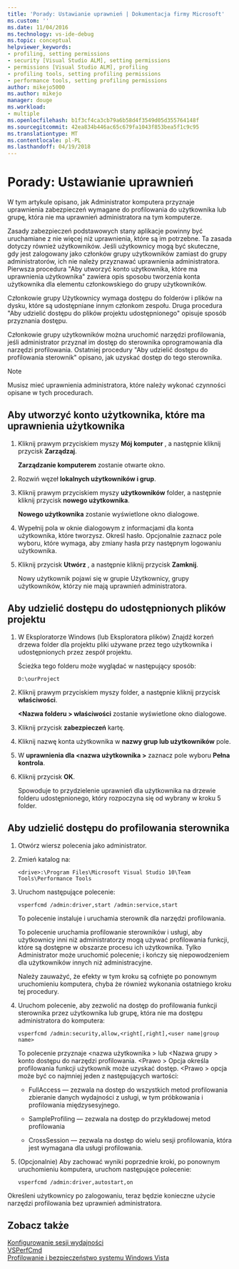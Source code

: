 ```yaml
---
title: 'Porady: Ustawianie uprawnień | Dokumentacja firmy Microsoft'
ms.custom: ''
ms.date: 11/04/2016
ms.technology: vs-ide-debug
ms.topic: conceptual
helpviewer_keywords:
- profiling, setting permissions
- security [Visual Studio ALM], setting permissions
- permissions [Visual Studio ALM], profiling
- profiling tools, setting profiling permissions
- performance tools, setting profiling permissions
author: mikejo5000
ms.author: mikejo
manager: douge
ms.workload:
- multiple
ms.openlocfilehash: b1f3cf4ca3cb79a6b58d4f3549d05d355764148f
ms.sourcegitcommit: 42ea834b446ac65c679fa1043f853bea5f1c9c95
ms.translationtype: MT
ms.contentlocale: pl-PL
ms.lasthandoff: 04/19/2018
---
```

# <a name="how-to-set-permissions"></a>Porady: Ustawianie uprawnień

W tym artykule opisano, jak Administrator komputera przyznaje uprawnienia zabezpieczeń wymagane do profilowania do użytkownika lub grupę, która nie ma uprawnień administratora na tym komputerze.

Zasady zabezpieczeń podstawowych stany aplikacje powinny być uruchamiane z nie więcej niż uprawnienia, które są im potrzebne. Ta zasada dotyczy również użytkowników. Jeśli użytkownicy mogą być skuteczne, gdy jest zalogowany jako członków grupy użytkowników zamiast do grupy administratorów, ich nie należy przyznawać uprawnienia administratora. Pierwsza procedura "Aby utworzyć konto użytkownika, które ma uprawnienia użytkownika" zawiera opis sposobu tworzenia konta użytkownika dla elementu członkowskiego do grupy użytkowników.

Członkowie grupy Użytkownicy wymaga dostępu do folderów i plików na dysku, które są udostępniane innym członkom zespołu. Druga procedura "Aby udzielić dostępu do plików projektu udostępnionego" opisuje sposób przyznania dostępu.

Członkowie grupy użytkowników można uruchomić narzędzi profilowania, jeśli administrator przyznał im dostęp do sterownika oprogramowania dla narzędzi profilowania. Ostatniej procedury "Aby udzielić dostępu do profilowania sterownik" opisano, jak uzyskać dostęp do tego sterownika.

> [!NOTE]
> Musisz mieć uprawnienia administratora, które należy wykonać czynności opisane w tych procedurach.

## <a name="to-create-a-user-account-that-has-user-permissions"></a>Aby utworzyć konto użytkownika, które ma uprawnienia użytkownika

1. Kliknij prawym przyciskiem myszy **Mój komputer** , a następnie kliknij przycisk **Zarządzaj**.

     **Zarządzanie komputerem** zostanie otwarte okno.

2. Rozwiń węzeł **lokalnych użytkowników i grup**.

3. Kliknij prawym przyciskiem myszy **użytkowników** folder, a następnie kliknij przycisk **nowego użytkownika**.

     **Nowego użytkownika** zostanie wyświetlone okno dialogowe.

4. Wypełnij pola w oknie dialogowym z informacjami dla konta użytkownika, które tworzysz. Określ hasło. Opcjonalnie zaznacz pole wyboru, które wymaga, aby zmiany hasła przy następnym logowaniu użytkownika.

5. Kliknij przycisk **Utwórz** , a następnie kliknij przycisk **Zamknij**.

     Nowy użytkownik pojawi się w grupie Użytkownicy, grupy użytkowników, którzy nie mają uprawnień administratora.

## <a name="to-grant-access-to-shared-project-files"></a>Aby udzielić dostępu do udostępnionych plików projektu

1. W Eksploratorze Windows (lub Eksploratora plików) Znajdź korzeń drzewa folder dla projektu pliki używane przez tego użytkownika i udostępnionych przez zespół projektu.

     Ścieżka tego folderu może wyglądać w następujący sposób:

    ```
    D:\ourProject
    ```

2. Kliknij prawym przyciskiem myszy folder, a następnie kliknij przycisk **właściwości**.

     **\<Nazwa folderu > właściwości** zostanie wyświetlone okno dialogowe.

3. Kliknij przycisk **zabezpieczeń** kartę.

4. Kliknij nazwę konta użytkownika w **nazwy grup lub użytkowników** pole.

5. W **uprawnienia dla \<nazwa użytkownika >** zaznacz pole wyboru **Pełna kontrola**.

6. Kliknij przycisk **OK**.

     Spowoduje to przydzielenie uprawnień dla użytkownika na drzewie folderu udostępnionego, który rozpoczyna się od wybrany w kroku 5 folder.

## <a name="to-grant-access-to-the-profiling-driver"></a>Aby udzielić dostępu do profilowania sterownika

1. Otwórz wiersz polecenia jako administrator.

2. Zmień katalog na:

    ```
    <drive>:\Program Files\Microsoft Visual Studio 10\Team Tools\Performance Tools
    ```

3. Uruchom następujące polecenie:

    ```
    vsperfcmd /admin:driver,start /admin:service,start
    ```

     To polecenie instaluje i uruchamia sterownik dla narzędzi profilowania.

     To polecenie uruchamia profilowanie sterowników i usługi, aby użytkownicy inni niż administratorzy mogą używać profilowania funkcji, które są dostępne w obszarze procesu ich użytkownika. Tylko Administrator może uruchomić polecenie; i kończy się niepowodzeniem dla użytkowników innych niż administracyjne.

     Należy zauważyć, że efekty w tym kroku są cofnięte po ponownym uruchomieniu komputera, chyba że również wykonania ostatniego kroku tej procedury.

4. Uruchom polecenie, aby zezwolić na dostęp do profilowania funkcji sterownika przez użytkownika lub grupę, która nie ma dostępu administratora do komputera:

    ```
    vsperfcmd /admin:security,allow,<right[,right],<user name|group name>
    ```

     To polecenie przyznaje \<nazwa użytkownika > lub \<Nazwa grupy > konto dostępu do narzędzi profilowania. \<Prawo > Opcja określa profilowania funkcji użytkownik może uzyskać dostęp. \<Prawo > opcja może być co najmniej jeden z następujących wartości:

    - FullAccess — zezwala na dostęp do wszystkich metod profilowania zbieranie danych wydajności z usługi, w tym próbkowania i profilowania międzysesyjnego.

    - SampleProfiling — zezwala na dostęp do przykładowej metod profilowania

    - CrossSession — zezwala na dostęp do wielu sesji profilowania, która jest wymagana dla usługi profilowania.

5. (Opcjonalnie) Aby zachować wyniki poprzednie kroki, po ponownym uruchomieniu komputera, uruchom następujące polecenie:

    ```
    vsperfcmd /admin:driver,autostart,on
    ```

 Określeni użytkownicy po zalogowaniu, teraz będzie konieczne użycie narzędzi profilowania bez uprawnień administratora.

## <a name="see-also"></a>Zobacz także

[Konfigurowanie sesji wydajności](../profiling/configuring-performance-sessions.md)  
[VSPerfCmd](../profiling/vsperfcmd.md)  
[Profilowanie i bezpieczeństwo systemu Windows Vista](../profiling/profiling-and-windows-vista-security.md)